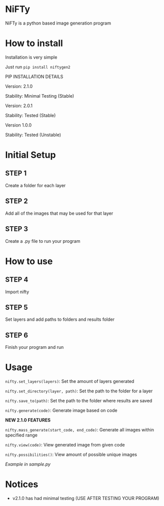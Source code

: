 # NiFTy
NiFTy is a python based image generation program

# How to install
Installation is very simple

Just run ``pip install niftygen2``

PIP INSTALLATION DETAILS

Version: 2.1.0

Stability: Minimal Testing (Stable)


Version: 2.0.1

Stability: Tested (Stable)


Version 1.0.0

Stability: Tested (Unstable)

# Initial Setup
STEP 1
-
Create a folder for each layer

STEP 2
-
Add all of the images that may be used for that layer

STEP 3
-
Create a .py file to run your program

# How to use
STEP 4
-
Import nifty

STEP 5
-
Set layers and add paths to folders and results folder

STEP 6
-
Finish your program and run

# Usage
``nifty.set_layers(layers)``: Set the amount of layers generated

``nifty.set_directory(layer, path)``: Set the path to the folder for a layer

``nifty.save_to(path)``: Set the path to the folder where results are saved

``nifty.generate(code)``: Generate image based on code

**NEW 2.1.0 FEATURES**

``nifty.mass_generate(start_code, end_code)``: Generate all images within specified range

``nifty.view(code)``: View generated image from given code

``nifty.possibilities()``: View amount of possible unique images

*Example in sample.py*

# Notices
- v2.1.0 has had minimal testing (USE AFTER TESTING YOUR PROGRAM)
